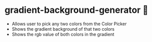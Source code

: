 # gradient-background-generator 🎇

- Allows user to pick any two colors from the Color Picker
- Shows the gradient background of that two colors
- Shows the rgb value of both colors in the gradient
